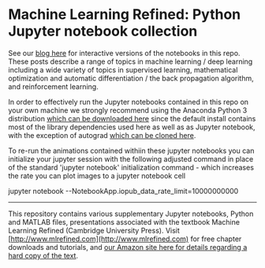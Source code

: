 # Machine Learning Refined: Python Jupyter notebook collection

See our [blog here](https://jermwatt.github.io/mlrefined/index.html) for interactive versions of the notebooks in this repo.  These posts describe a range of topics in machine learning / deep learning including a wide variety of topics in supervised learning, mathematical optimization and automatic differentiation / the back propagation algorithm, and reinforcement learning.

In order to effectively run the Jupyter notebooks contained in this repo on your own machine we strongly recommend using the Anaconda Python 3 distribution [which can be downloaded here](https://www.anaconda.com/download/) since the default install contains most of the library dependencies used here as well as as Jupyter notebook, with the exception of autograd [which can be cloned here](https://github.com/HIPS/autograd).

To re-run the animations contained withiin these jupyter notebooks you can initialize your jupyter session with the following adjusted command in place of the standard 'jupyter notebook' initialization command - which increases the rate you can plot images to a jupyter notebook cell

jupyter notebook --NotebookApp.iopub_data_rate_limit=10000000000 
        
- - -
This repository contains various supplementary Jupyter notebooks, Python and MATLAB files, presentations associated with the textbook Machine Learning Refined (Cambridge University Press). Visit [http://www.mlrefined.com](http://www.mlrefined.com) for free chapter downloads and tutorials, and [our Amazon site here for details regarding a hard copy of the text](https://www.amazon.com/Machine-Learning-Refined-Foundations-Applications/dp/1107123526/ref=sr_1_1?ie=UTF8&qid=1471025359&sr=8-1&keywords=machine+learning+refined).
